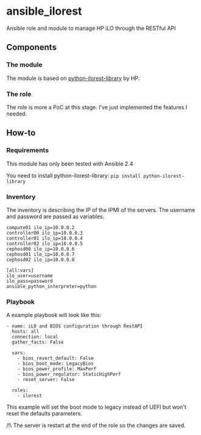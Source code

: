 # ansible_ilorest
Ansible role and module to manage HP iLO through the RESTful API

## Components

### The module
The module is based on [python-ilorest-library](https://github.com/HewlettPackard/python-ilorest-library) by HP.

### The role
The role is more a PoC at this stage. I've just implemented the features I needed.

## How-to

### Requirements
This module has only been tested with Ansible 2.4

You need to install python-ilorest-library:
```pip install python-ilorest-library```

### Inventory
The inventory is describing the IP of the IPMI of the servers. The username and password are passed as variables:
```compute00 ilo_ip=10.0.0.1
compute01 ilo_ip=10.0.0.2
controller00 ilo_ip=10.0.0.3
controller01 ilo_ip=10.0.0.4
controller02 ilo_ip=10.0.0.5
cephosd00 ilo_ip=10.0.0.6
cephosd01 ilo_ip=10.0.0.7
cephosd02 ilo_ip=10.0.0.8

[all:vars]
ilo_user=username
ilo_pass=password
ansible_python_interpreter=python
```

### Playbook
A example playbook will look like this:
```---
- name: iLO and BIOS configuration through RestAPI
  hosts: all
  connection: local
  gather_facts: False

  vars:
    - bios_revert_default: False
    - bios_boot_mode: LegacyBios
    - bios_power_profile: MaxPerf
    - bios_power_regulator: StaticHighPerf
    - reset_server: False

  roles:
    - ilorest
```
This example will set the boot mode to legacy instead of UEFI but won't reset the defaults parameters.

/!\ The server is restart at the end of the role so the changes are saved.
